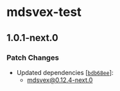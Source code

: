 # mdsvex-test

## 1.0.1-next.0

### Patch Changes

- Updated dependencies [[`bdb68ee`](https://github.com/pngwn/MDsveX/commit/bdb68eee6f4ed5e4fdd649cb24662329fe1032b9)]:
  - mdsvex@0.12.4-next.0
